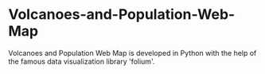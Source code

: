 # Volcanoes-and-Population-Web-Map
Volcanoes and Population Web Map is developed in Python with the help of the famous data visualization library 'folium'.
